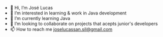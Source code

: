 - 👋 Hi, I’m José Lucas
- 👀 I’m interested in learning & work in Java development
- 🌱 I’m currently learning Java
- 💞️ I’m looking to collaborate on projects that acepts junior's developers
- 📫 How to reach me joselucassan.sil@gmail.com

<!---
JLucas1994/JLucas1994 is a ✨ special ✨ repository because its `README.md` (this file) appears on your GitHub profile.
You can click the Preview link to take a look at your changes.
--->
